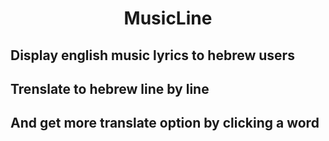 <!-- markdownlint-disable-next-line -->

<h1 align="center">MusicLine</h1>

## Display english music lyrics to hebrew users
## Trenslate to hebrew line by line
## And get more translate option by clicking a word